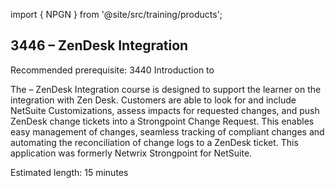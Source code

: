 import { NPGN } from '@site/src/training/products';

## 3446 <NPGN /> – ZenDesk Integration

Recommended prerequisite: 3440 Introduction to <NPGN />

The <NPGN /> – ZenDesk Integration course is designed to support the learner on the integration with Zen Desk. Customers are able to look for and include NetSuite Customizations, assess impacts for requested changes, and push ZenDesk change tickets into a Strongpoint Change Request. This enables easy management of changes, seamless tracking of compliant changes and automating the reconciliation of change logs to a ZenDesk ticket. This application was formerly Netwrix Strongpoint for NetSuite.

Estimated length: 15 minutes
